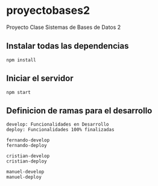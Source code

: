 # proyectobases2
Proyecto Clase Sistemas de Bases de Datos 2

## Instalar todas las dependencias
	npm install

## Iniciar el servidor
	npm start

## Definicion de ramas para el desarrollo
	develop: Funcionalidades en Desarrollo
	deploy: Funcionalidades 100% finalizadas

	fernando-develop
	fernando-deploy

	cristian-develop
	cristian-deploy

	manuel-develop
	manuel-deploy